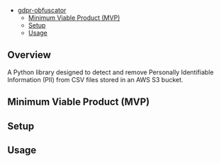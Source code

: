 - [gdpr-obfuscator](#gdpr-obfuscator)
  * [Minimum Viable Product (MVP)](#minimum-viable-product--mvp-)
  * [Setup](#setup)
  * [Usage](#usage)

## Overview

A Python library designed to detect and remove Personally Identifiable Information (PII) from CSV files stored in an AWS S3 bucket.

## Minimum Viable Product (MVP)

## Setup

## Usage
